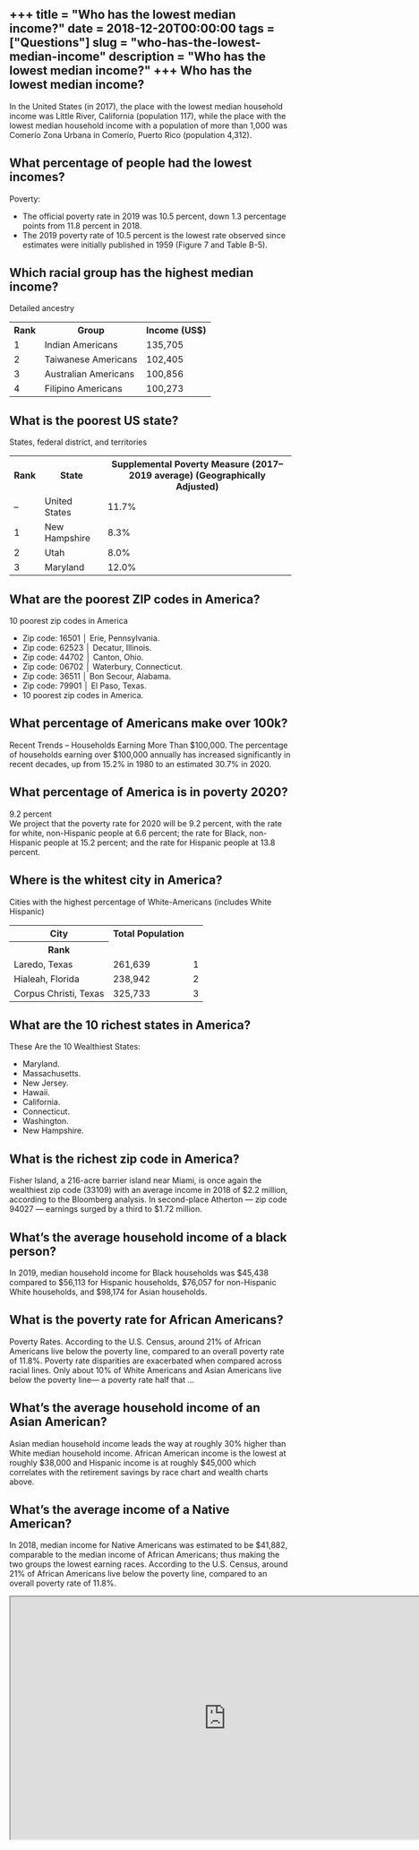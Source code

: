 +++
title = "Who has the lowest median income?"
date = 2018-12-20T00:00:00
tags = ["Questions"]
slug = "who-has-the-lowest-median-income"
description = "Who has the lowest median income?"
+++
Who has the lowest median income?
---------------------------------

In the United States (in 2017), the place with the lowest median household income was Little River, California (population 117), while the place with the lowest median household income with a population of more than 1,000 was Comerío Zona Urbana in Comerío, Puerto Rico (population 4,312).

What percentage of people had the lowest incomes?
-------------------------------------------------

Poverty:

- The official poverty rate in 2019 was 10.5 percent, down 1.3 percentage points from 11.8 percent in 2018.
- The 2019 poverty rate of 10.5 percent is the lowest rate observed since estimates were initially published in 1959 (Figure 7 and Table B-5).

Which racial group has the highest median income?
-------------------------------------------------

Detailed ancestry

<table><tr><th>Rank</th><th>Group</th><th>Income (US$)</th></tr><tr><td>1</td><td>Indian Americans</td><td>135,705</td></tr><tr><td>2</td><td>Taiwanese Americans</td><td>102,405</td></tr><tr><td>3</td><td>Australian Americans</td><td>100,856</td></tr><tr><td>4</td><td>Filipino Americans</td><td>100,273</td></tr></table>

What is the poorest US state?
-----------------------------

States, federal district, and territories

<table><tr><th>Rank</th><th>State</th><th>Supplemental Poverty Measure (2017–2019 average) (Geographically Adjusted)</th></tr><tr><td>–</td><td>United States</td><td>11.7%</td></tr><tr><td>1</td><td>New Hampshire</td><td>8.3%</td></tr><tr><td>2</td><td>Utah</td><td>8.0%</td></tr><tr><td>3</td><td>Maryland</td><td>12.0%</td></tr></table>

What are the poorest ZIP codes in America?
------------------------------------------

10 poorest zip codes in America

- Zip code: 16501 │ Erie, Pennsylvania.
- Zip code: 62523 │ Decatur, Illinois.
- Zip code: 44702 │ Canton, Ohio.
- Zip code: 06702 │ Waterbury, Connecticut.
- Zip code: 36511 │ Bon Secour, Alabama.
- Zip code: 79901 │ El Paso, Texas.
- 10 poorest zip codes in America.

What percentage of Americans make over 100k?
--------------------------------------------

Recent Trends – Households Earning More Than $100,000. The percentage of households earning over $100,000 annually has increased significantly in recent decades, up from 15.2% in 1980 to an estimated 30.7% in 2020.

What percentage of America is in poverty 2020?
----------------------------------------------

9.2 percent  
We project that the poverty rate for 2020 will be 9.2 percent, with the rate for white, non-Hispanic people at 6.6 percent; the rate for Black, non-Hispanic people at 15.2 percent; and the rate for Hispanic people at 13.8 percent.

Where is the whitest city in America?
-------------------------------------

Cities with the highest percentage of White-Americans (includes White Hispanic)

<table><tr><th>City</th><th>Total Population</th><th></th></tr><tr><th>Rank</th></tr><tr><td>Laredo, Texas</td><td>261,639</td><td>1</td></tr><tr><td>Hialeah, Florida</td><td>238,942</td><td>2</td></tr><tr><td>Corpus Christi, Texas</td><td>325,733</td><td>3</td></tr></table>

What are the 10 richest states in America?
------------------------------------------

These Are the 10 Wealthiest States:

- Maryland.
- Massachusetts.
- New Jersey.
- Hawaii.
- California.
- Connecticut.
- Washington.
- New Hampshire.

What is the richest zip code in America?
----------------------------------------

Fisher Island, a 216-acre barrier island near Miami, is once again the wealthiest zip code (33109) with an average income in 2018 of $2.2 million, according to the Bloomberg analysis. In second-place Atherton — zip code 94027 — earnings surged by a third to $1.72 million.

What’s the average household income of a black person?
------------------------------------------------------

In 2019, median household income for Black households was $45,438 compared to $56,113 for Hispanic households, $76,057 for non-Hispanic White households, and $98,174 for Asian households.

What is the poverty rate for African Americans?
-----------------------------------------------

Poverty Rates. According to the U.S. Census, around 21% of African Americans live below the poverty line, compared to an overall poverty rate of 11.8%. Poverty rate disparities are exacerbated when compared across racial lines. Only about 10% of White Americans and Asian Americans live below the poverty line— a poverty rate half that …

What’s the average household income of an Asian American?
---------------------------------------------------------

Asian median household income leads the way at roughly 30% higher than White median household income. African American income is the lowest at roughly $38,000 and Hispanic income is at roughly $45,000 which correlates with the retirement savings by race chart and wealth charts above.

What’s the average income of a Native American?
-----------------------------------------------

In 2018, median income for Native Americans was estimated to be $41,882, comparable to the median income of African Americans; thus making the two groups the lowest earning races. According to the U.S. Census, around 21% of African Americans live below the poverty line, compared to an overall poverty rate of 11.8%.

<iframe allow="accelerometer; autoplay; clipboard-write; encrypted-media; gyroscope; picture-in-picture" allowfullscreen="" class="__youtube_prefs__  epyt-is-override  no-lazyload" data-no-lazy="1" data-origheight="433" data-origwidth="770" data-skipgform_ajax_framebjll="" height="433" id="_ytid_87245" loading="lazy" src="https://www.youtube.com/embed/tDN4d8sd3QQ?enablejsapi=1&autoplay=0&cc_load_policy=0&cc_lang_pref=&iv_load_policy=1&loop=0&modestbranding=0&rel=1&fs=1&playsinline=0&autohide=2&theme=dark&color=red&controls=1&" title="YouTube player" width="770"></iframe>